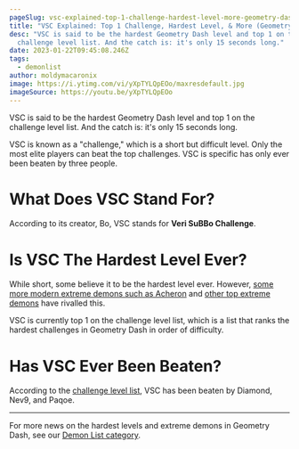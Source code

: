 ```yaml
---
pageSlug: vsc-explained-top-1-challenge-hardest-level-more-geometry-dash
title: "VSC Explained: Top 1 Challenge, Hardest Level, & More (Geometry Dash)"
desc: "VSC is said to be the hardest Geometry Dash level and top 1 on the
  challenge level list. And the catch is: it's only 15 seconds long."
date: 2023-01-22T09:45:08.246Z
tags:
  - demonlist
author: moldymacaronix
image: https://i.ytimg.com/vi/yXpTYLQpEOo/maxresdefault.jpg
imageSource: https://youtu.be/yXpTYLQpEOo
---
```

VSC is said to be the hardest Geometry Dash level and top 1 on the challenge level list. And the catch is: it's only 15 seconds long.

VSC is known as a "challenge," which is a short but difficult level. Only the most elite players can beat the top challenges. VSC is specific has only ever been beaten by three people.

# What Does VSC Stand For?

According to its creator, Bo, VSC stands for **Veri SuBBo Challenge**.

# Is VSC The Hardest Level Ever?

While short, some believe it to be the hardest level ever. However, [some more modern extreme demons such as Acheron](/posts/breaking-acheron-takes-1-spot-on-geometry-dash-demonlist/) and [other top extreme demons](/posts/geometry-dash-levels-top-10-hardest-extreme-demons-2022/) have rivalled this.

VSC is currently top 1 on the challenge level list, which is a list that ranks the hardest challenges in Geometry Dash in order of difficulty.

# Has VSC Ever Been Beaten?

According to the [challenge level list](https://challengelist.gd/), VSC has been beaten by Diamond, Nev9, and Paqoe.

---

For more news on the hardest levels and extreme demons in Geometry Dash, see our [Demon List category](/categories/demonlist/).